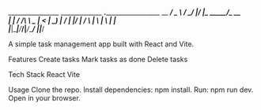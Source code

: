 ________________    _____________  ____._____________________ 
\__    ___/  _  \  /   _____/    |/   _|\_   _____/\_   __   \
  |    | /  /_\  \ \_____  \|        <   |    __)_  |       _/
  |    |/    |    \/        \    |    \  |        \ |    |   \
  |____|\____|____/_________/____|_____\/_________/ |____|___/

A simple task management app built with React and Vite.

Features
  Create tasks
  Mark tasks as done
  Delete tasks

Tech Stack
  React
  Vite

Usage
  Clone the repo.
  Install dependencies: npm install.
  Run: npm run dev.
  Open in your browser.

